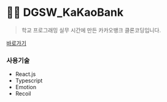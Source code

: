 # 👨‍💻 DGSW_KaKaoBank
> 학교 프로그래밍 실무 시간에 만든 카카오뱅크 클론코딩입니다.   

[바로가기](http://dgsw-kakaobank.kro.kr/main)
### 사용기술
- React.js
- Typescript
- Emotion
- Recoil
